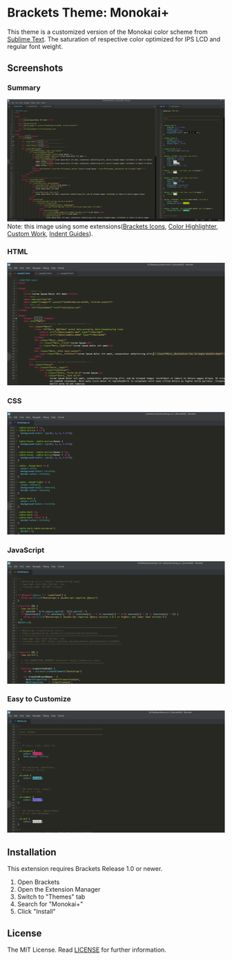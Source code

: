 Brackets Theme: Monokai+
===

This theme is a customized version of the Monokai color scheme from [Sublime Text](http://sublimetext.com/). The saturation of respective color optimized for IPS LCD and regular font weight.

Screenshots
---

### Summary
![HTML](screenshots/summary.png)
Note: this image using some extensions([Brackets Icons](https://github.com/ivogabe/Brackets-Icons), [Color Highlighter](https://github.com/Taraflex/Brackets-Color-Highlighter), [Custom Work](https://github.com/DH3ALEJANDRO/custom-work-for-brackets), [Indent Guides](https://github.com/lkcampbell/brackets-indent-guides)).

### HTML
![HTML](screenshots/html.png)

### CSS
![HTML](screenshots/css.png)

### JavaScript
![HTML](screenshots/js.png)

### Easy to Customize
![HTML](screenshots/theme.png)

Installation
---

This extension requires Brackets Release 1.0 or newer.

1. Open Brackets
2. Open the Extension Manager
3. Switch to "Themes" tab
4. Search for "Monokai+"
5. Click "Install"

License
---

The MIT License.
Read [LICENSE](LICENSE) for further information.
